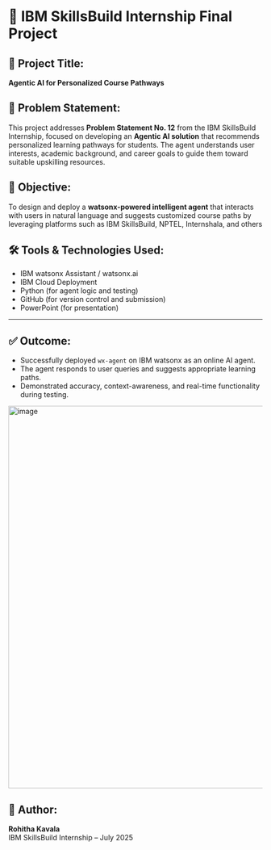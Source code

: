 # 📘 IBM SkillsBuild Internship Final Project

## 🔹 Project Title:
**Agentic AI for Personalized Course Pathways**


## 📌 Problem Statement:
This project addresses **Problem Statement No. 12** from the IBM SkillsBuild Internship, focused on developing an **Agentic AI solution** that recommends personalized learning pathways for students. The agent understands user interests, academic background, and career goals to guide them toward suitable upskilling resources.


## 🎯 Objective:
To design and deploy a **watsonx-powered intelligent agent** that interacts with users in natural language and suggests customized course paths by leveraging platforms such as IBM SkillsBuild, NPTEL, Internshala, and others


## 🛠️ Tools & Technologies Used:
- IBM watsonx Assistant / watsonx.ai
- IBM Cloud Deployment
- Python (for agent logic and testing)
- GitHub (for version control and submission)
- PowerPoint (for presentation)

---

## ✅ Outcome:
- Successfully deployed `wx-agent` on IBM watsonx as an online AI agent.
- The agent responds to user queries and suggests appropriate learning paths.
- Demonstrated accuracy, context-awareness, and real-time functionality during testing.

<img width="1436" height="758" alt="image" src="https://github.com/user-attachments/assets/c805f7f8-d1e2-4fe4-a119-2180de53ef89" />


## 👤 Author:
**Rohitha Kavala**  
IBM SkillsBuild Internship – July 2025
